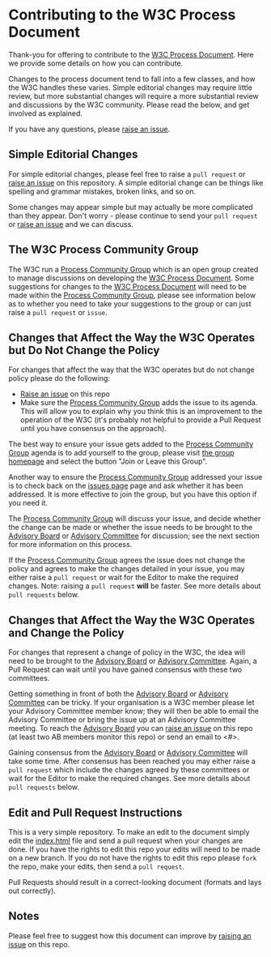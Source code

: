 # Contributing to the W3C Process Document
Thank-you for offering to contribute to the [W3C Process Document](https://www.w3.org/2017/Process-20170301/). Here we provide some details on how you can contribute. 

Changes to the process document tend to fall into a few classes, and how the W3C handles these varies. Simple editorial changes may require little review, but more substantial changes will require a more substantial review and discussions by the W3C community. Please read the below, and get involved as explained. 

If you have any questions, please [raise an issue](/w3c/w3process/issues).

## Simple Editorial Changes
For simple editorial changes, please feel free to raise a `pull request` or [raise an issue](/w3c/w3process/issues) on this repository. A simple editorial change can be things like spelling and grammar mistakes, broken links, and so on.

Some changes may appear simple but may actually be more complicated than they appear. Don't worry - please continue to send your `pull request` or [raise an issue](/w3c/w3process/issues) and we can discuss. 

## The W3C Process Community Group
The W3C run a [Process Community Group](https://www.w3.org/community/w3process/) which is an open group created to manage discussions on developing the [W3C Process Document](https://www.w3.org/2017/Process-20170301/). Some suggestions for changes to the [W3C Process Document](https://www.w3.org/2017/Process-20170301/) will need to be made within the [Process Community Group](https://www.w3.org/community/w3process/), please see information below as to whether you need to take your suggestions to the group or can just raise a `pull request` or `issue`.

## Changes that Affect the Way the W3C Operates but Do Not Change the Policy
For changes that affect the way that the W3C operates but do not change policy please do the following:

* [Raise an issue](/w3c/w3process/issues) on this repo
* Make sure the [Process Community Group](https://www.w3.org/community/w3process/) adds the issue to its agenda. This will allow you to explain why you think this is an improvement to the operation of the W3C (it's probably not helpful to provide a Pull Request until you have consensus on the approach).

The best way to ensure your issue gets added to the [Process Community Group](https://www.w3.org/community/w3process/) agenda is to add yourself to the group, please visit [the group homepage](https://www.w3.org/community/w3process/) and select the button "Join or Leave this Group".

Another way to ensure the [Process Community Group](https://www.w3.org/community/w3process/) addressed your issue is to check back on the [issues page](/w3c/w3process/issues) page and ask whether it has been addressed. It is more effective to join the group, but you have this option if you need it. 

The [Process Community Group](https://www.w3.org/community/w3process/) will discuss your issue, and decide whether the change can be made or whether the issue needs to be brought to the [Advisory Board](https://www.w3.org/2002/ab/) or [Advisory Committee](https://www.w3.org/participate/meetings) for discussion; see the next section for more information on this process.

If the [Process Community Group](https://www.w3.org/community/w3process/) agrees the issue does not change the policy and agrees to make the changes detailed in your issue, you may either raise a `pull request` or wait for the Editor to make the required changes. Note: raising a `pull request` **will** be faster. See more details about `pull requests` below.

## Changes that Affect the Way the W3C Operates and Change the Policy
For changes that represent a change of policy in the W3C, the idea will need to be brought to the [Advisory Board](https://www.w3.org/2002/ab/) or [Advisory Committee](https://www.w3.org/participate/meetings). Again, a Pull Request can wait until you have gained consensus with these two committees.

Getting something in front of both the [Advisory Board](https://www.w3.org/2002/ab/) or [Advisory Committee](https://www.w3.org/participate/meetings) can be tricky. If your organisation is a W3C member please let your Advisory Committee member know; they will then be able to email the Advisory Committee or bring the issue up at an Advisory Committee meeting. To reach the [Advisory Board](https://www.w3.org/2002/ab/) you can [raise an issue](/w3c/w3process/issues) on this repo (at least two AB members monitor this repo) or send an email to <#>.

Gaining consensus from the [Advisory Board](https://www.w3.org/2002/ab/) or [Advisory Committee](https://www.w3.org/participate/meetings) will take some time. After consensus has been reached you may either raise a `pull request` which include the changes agreed by these committees or wait for the Editor to make the required changes. See more details about `pull requests` below.

## Edit and Pull Request Instructions
This is a very simple repository. To make an edit to the document simply edit the [index.html](/w3c/w3process/blob/gh-pages/index.html) file and send a pull request when your changes are done. If you have the rights to edit this repo your edits will need to be made on a new branch. If you do not have the rights to edit this repo please `fork` the repo, make your edits, then send a `pull request`.

Pull Requests should result in a correct-looking document (formats and lays out correctly).

## Notes
Please feel free to suggest how this document can improve by [raising an issue](/w3c/w3process/issues) on this repo.



